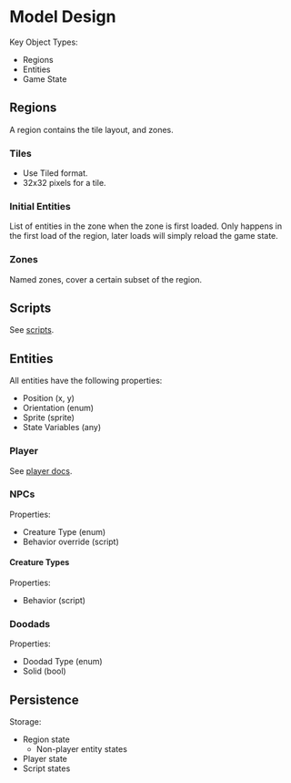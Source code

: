 # Model Design

Key Object Types:

- Regions
- Entities
- Game State

## Regions

A region contains the tile layout, and zones.

### Tiles

- Use Tiled format.
- 32x32 pixels for a tile.

### Initial Entities

List of entities in the zone when the zone is first loaded. Only happens in the
first load of the region, later loads will simply reload the game state.

### Zones

Named zones, cover a certain subset of the region.

## Scripts

See [scripts](scripts.md).

## Entities

All entities have the following properties:

- Position (x, y)
- Orientation (enum)
- Sprite (sprite)
- State Variables (any)

### Player

See [player docs](player.md).

### NPCs

Properties:

- Creature Type (enum)
- Behavior override (script)

#### Creature Types

Properties:

- Behavior (script)

### Doodads

Properties:

- Doodad Type (enum)
- Solid (bool)

## Persistence

Storage:

- Region state
  - Non-player entity states
- Player state
- Script states

